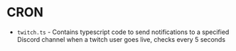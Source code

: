 # CRON

- `twitch.ts` - Contains typescript code to send notifications to a specified Discord channel when a twitch user goes
  live, checks every 5 seconds
